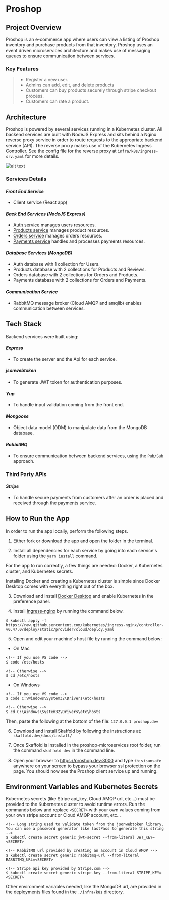 # **Proshop**

## **Project Overview**

Proshop is an e-commerce app where users can view a listing of Proshop inventory and purchase products from that inventory. Proshop uses an event driven microservices architecture and makes use of messaging queues to
ensure communication between services.

### Key Features

> - Register a new user.
> - Admins can add, edit, and delete products
> - Customers can buy products securely through stripe checkout process.
> - Customers can rate a product.

## **Architecture**

Proshop is powered by several services running in a Kubernetes cluster. All backend services are built with NodeJS Express and sits behind a Nginx reverse proxy service in order to route requests to the appropriate backend service (API). The reverse proxy makes use of the Kubernetes Ingress Controller. See the config file for the reverse proxy at `infra/k8s/ingress-srv.yaml` for more details.

![alt text](https://github.com/guillsav/proshop-microservice/blob/main/screenshots/Screen%20Shot%202021-06-15%20at%2012.22.21%20PM.png)

### **Services Details**

#### **_Front End Service_**

- Client service (React app)

#### **_Back End Services (NodeJS Express)_**

- [Auth service](https://github.com/guillsav/proshop-microservice/tree/main/auth) manages users resources.
- [Products service](https://github.com/guillsav/proshop-microservice/tree/main/products) manages product resources.
- [Orders service](https://github.com/guillsav/proshop-microservice/tree/main/orders) manages orders resources.
- [Payments service](https://github.com/guillsav/proshop-microservice/tree/main/payments) handles and processes payments resources.

#### **_Database Services (MongoDB)_**

- Auth database with 1 collection for Users.
- Products database with 2 collections for Products and Reviews.
- Orders database with 2 collections for Orders and Products.
- Payments database with 2 collections for Orders and Payments.

#### **_Communication Service_**

- RabbitMQ message broker (Cloud AMQP and amqlib) enables communication between services.

## **Tech Stack**

Backend services were built using:

#### _Express_

- To create the server and the Api for each service.

#### _jsonwebtoken_

- To generate JWT token for authentication purposes.

#### _Yup_

- To handle input validation coming from the front end.

#### _Mongoose_

- Object data model (ODM) to manipulate data from the MongoDB database.

#### _RabbitMQ_

- To ensure communication between backend services, using the `Pub/Sub` approach.

### **Third Party APIs**

#### _Stripe_

- To handle secure payments from customers after an order is placed and received through the payments service.

## **How to Run the App**

In order to run the app locally, perform the following steps.

1. Either fork or download the app and open the folder in the terminal.

2. Install all dependencies for each service by going into each service's folder using the `yarn install` command.

For the app to run correctly, a few things are needed: Docker, a Kubernetes cluster, and Kubernetes secrets.

Installing Docker and creating a Kubernetes cluster is simple since Docker Desktop comes with everything right out of the box.

3. Download and Install [Docker Desktop](https://www.docker.com/products/docker-desktop) and enable Kubernetes in the preference panel.

4. Install [Ingress-nginx](https://kubernetes.github.io/ingress-nginx/deploy/#docker-desktop) by running the command below.

```console
$ kubectl apply -f https://raw.githubusercontent.com/kubernetes/ingress-nginx/controller-v0.47.0/deploy/static/provider/cloud/deploy.yaml
```

5. Open and edit your machine's host file by running the command below:

- On Mac

```console
<!-- If you use VS code -->
$ code /etc/hosts

<!-- Otherwise -->
$ cd /etc/hosts

```

- On Windows

```console
<!-- If you use VS code -->
$ code C:\Windows\System32\Drivers\etc\hosts

<!-- Otherwise -->
$ cd C:\Windows\System32\Drivers\etc\hosts
```

Then, paste the following at the bottom of the file: `127.0.0.1 proshop.dev`

6. Download and install Skaffold by following the instructions at: `skaffold.dev/docs/install/`

7. Once Skaffold is installed in the proshop-microservices root folder, run the command `skaffold dev` in the command line.

8. Open your browser to https://proshop.dev:3000 and type `thisisunsafe` anywhere on your screen to bypass your browser ssl protection on the page. You should now see the Proshop client service up and running.

## **Environment Variables and Kubernetes Secrets**

Kubernetes secrets (like Stripe api_key, Cloud AMQP url, etc...) must be provided to the Kubernetes cluster to avoid runtime errors. Run the commands below and replace `<SECRET>` with your own values coming from your own stripe account or Cloud AMQP account, etc...

```console
<!-- Long string used to validate token from the jsonwebtoken library. You can use a password generator like lastPass to generate this string -->
$ kubectl create secret generic jwt-secret --from-literal JWT_KEY=<SECRET>

<!-- RabbitMQ url provided by creating an account in Cloud AMQP -->
$ kubectl create secret generic rabbitmq-url --from-literal RABBITMQ_URL=<SECRET>

<!-- Stripe api key provided by Stripe.com -->
$ kubectl create secret generic stripe-key --from-literal STRIPE_KEY=<SECRET>

```

Other environment variables needed, like the MongoDB url, are provided in the deployments files found in the `./infra/k8s` directory.
